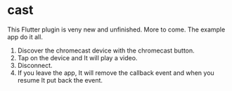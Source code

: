 # cast

This Flutter plugin is veny new and unfinished. More to come.
The example app do it all.
1. Discover the chromecast device with the chromecast button.
2. Tap on the device and It will play a video.
3. Disconnect.
4. If you leave the app, It will remove the callback event and when you resume It put back the event.
